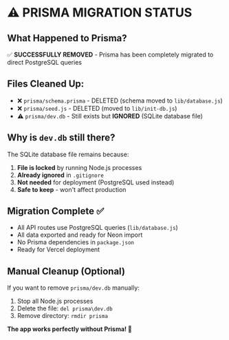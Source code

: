# ⚠️ PRISMA MIGRATION STATUS

## What Happened to Prisma?

✅ **SUCCESSFULLY REMOVED** - Prisma has been completely migrated to direct PostgreSQL queries

## Files Cleaned Up:
- ❌ `prisma/schema.prisma` - DELETED (schema moved to `lib/database.js`)
- ❌ `prisma/seed.js` - DELETED (moved to `lib/init-db.js`)
- ⚠️ `prisma/dev.db` - Still exists but **IGNORED** (SQLite database file)

## Why is `dev.db` still there?
The SQLite database file remains because:
1. **File is locked** by running Node.js processes
2. **Already ignored** in `.gitignore` 
3. **Not needed** for deployment (PostgreSQL used instead)
4. **Safe to keep** - won't affect production

## Migration Complete ✅
- All API routes use PostgreSQL queries (`lib/database.js`)
- All data exported and ready for Neon import
- No Prisma dependencies in `package.json`
- Ready for Vercel deployment

## Manual Cleanup (Optional)
If you want to remove `prisma/dev.db` manually:
1. Stop all Node.js processes
2. Delete the file: `del prisma\dev.db`
3. Remove directory: `rmdir prisma`

**The app works perfectly without Prisma! 🎉**
